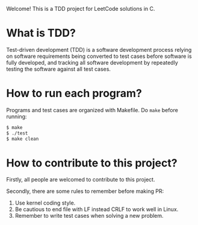 Welcome!
This is a TDD project for LeetCode solutions in C.

# What is TDD?

Test-driven development (TDD) is a software development process relying on
software requirements being converted to test cases before software is fully
developed, and tracking all software development by repeatedly testing the
software against all test cases.

# How to run each program?

Programs and test cases are organized with Makefile. Do `make` before running:
```bash
$ make
$ ./test
$ make clean
```

# How to contribute to this project?

Firstly, all people are welcomed to contribute to this project.

Secondly, there are some rules to remember before making PR:
1. Use kernel coding style.
2. Be cautious to end file with LF instead CRLF to work well in Linux.
3. Remember to write test cases when solving a new problem.